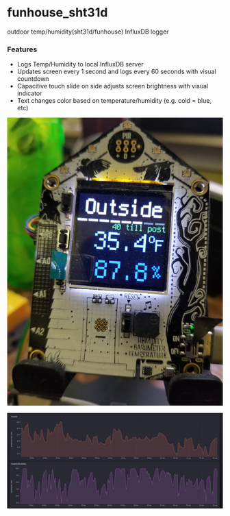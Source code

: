 # funhouse_sht31d
outdoor temp/humidity(sht31d/funhouse) InfluxDB logger

### Features
- Logs Temp/Humidity to local InfluxDB server
- Updates screen every 1 second and logs every 60 seconds with visual countdown
- Capacitive touch slide on side adjusts screen brightness with visual indicator
- Text changes color based on temperature/humidity (e.g. cold = blue, etc)

![Funhouse demo](https://github.com/cr0m/funhouse_sht31d/blob/main/imgs/funhousedemo.jpg)


![Funhouse InfluxDB demo](https://github.com/cr0m/funhouse_sht31d/blob/main/imgs/funhouseinflux.png)

